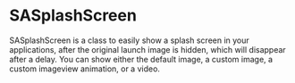 SASplashScreen
==============

SASplashScreen is a class to easily show a splash screen in your applications, after the original launch image is hidden, which will disappear after a delay.  You can show either the default image, a custom image, a custom imageview animation, or a video.  